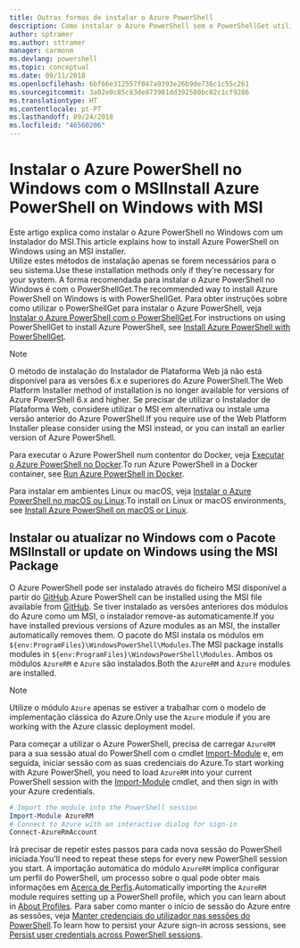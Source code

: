 ```yaml
---
title: Outras formas de instalar o Azure PowerShell
description: Como instalar o Azure PowerShell sem o PowerShellGet utilizar um MSI
author: sptramer
ms.author: sttramer
manager: carmonm
ms.devlang: powershell
ms.topic: conceptual
ms.date: 09/11/2018
ms.openlocfilehash: 6bf66e312557f047a9393e26b9de736c1c55c261
ms.sourcegitcommit: 3a02e0c85c83de873981dd392500bc82c1cf9286
ms.translationtype: HT
ms.contentlocale: pt-PT
ms.lasthandoff: 09/24/2018
ms.locfileid: "46560206"
---
```

# <a name="install-azure-powershell-on-windows-with-msi"></a><span data-ttu-id="a5003-103">Instalar o Azure PowerShell no Windows com o MSI</span><span class="sxs-lookup"><span data-stu-id="a5003-103">Install Azure PowerShell on Windows with MSI</span></span>

<span data-ttu-id="a5003-104">Este artigo explica como instalar o Azure PowerShell no Windows com um Instalador do MSI.</span><span class="sxs-lookup"><span data-stu-id="a5003-104">This article explains how to install Azure PowerShell on Windows using an MSI installer.</span></span>  
<span data-ttu-id="a5003-105">Utilize estes métodos de instalação apenas se forem necessários para o seu sistema.</span><span class="sxs-lookup"><span data-stu-id="a5003-105">Use these installation methods only if they're necessary for your system.</span></span> <span data-ttu-id="a5003-106">A forma recomendada para instalar o Azure PowerShell no Windows é com o PowerShellGet.</span><span class="sxs-lookup"><span data-stu-id="a5003-106">The recommended way to install Azure PowerShell on Windows is with PowerShellGet.</span></span> <span data-ttu-id="a5003-107">Para obter instruções sobre como utilizar o PowerShellGet para instalar o Azure PowerShell, veja [Instalar o Azure PowerShell com o PowerShellGet](install-azurerm-ps.md).</span><span class="sxs-lookup"><span data-stu-id="a5003-107">For instructions on using PowerShellGet to install Azure PowerShell, see [Install Azure PowerShell with PowerShellGet](install-azurerm-ps.md).</span></span>

> [!NOTE]
> <span data-ttu-id="a5003-108">O método de instalação do Instalador de Plataforma Web já não está disponível para as versões 6.x e superiores do Azure PowerShell.</span><span class="sxs-lookup"><span data-stu-id="a5003-108">The Web Platform Installer method of installation is no longer available for versions of Azure PowerShell 6.x and higher.</span></span> <span data-ttu-id="a5003-109">Se precisar de utilizar o Instalador de Plataforma Web, considere utilizar o MSI em alternativa ou instale uma versão anterior do Azure PowerShell.</span><span class="sxs-lookup"><span data-stu-id="a5003-109">If you require use of the Web Platform Installer please consider using the MSI instead, or you can install an earlier version of Azure PowerShell.</span></span>

<span data-ttu-id="a5003-110">Para executar o Azure PowerShell num contentor do Docker, veja [Executar o Azure PowerShell no Docker](azurerm-ps-in-docker.md).</span><span class="sxs-lookup"><span data-stu-id="a5003-110">To run Azure PowerShell in a Docker container, see [Run Azure PowerShell in Docker](azurerm-ps-in-docker.md).</span></span>

<span data-ttu-id="a5003-111">Para instalar em ambientes Linux ou macOS, veja [Instalar o Azure PowerShell no macOS ou Linux](install-azurermps-maclinux.md).</span><span class="sxs-lookup"><span data-stu-id="a5003-111">To install on Linux or macOS environments, see [Install Azure PowerShell on macOS or Linux](install-azurermps-maclinux.md).</span></span>

## <a name="install-or-update-on-windows-using-the-msi-package"></a><span data-ttu-id="a5003-112">Instalar ou atualizar no Windows com o Pacote MSI</span><span class="sxs-lookup"><span data-stu-id="a5003-112">Install or update on Windows using the MSI Package</span></span>

<span data-ttu-id="a5003-113">O Azure PowerShell pode ser instalado através do ficheiro MSI disponível a partir do [GitHub](https://github.com/Azure/azure-powershell/releases/latest).</span><span class="sxs-lookup"><span data-stu-id="a5003-113">Azure PowerShell can be installed using the MSI file available from [GitHub](https://github.com/Azure/azure-powershell/releases/latest).</span></span> <span data-ttu-id="a5003-114">Se tiver instalado as versões anteriores dos módulos do Azure como um MSI, o instalador remove-as automaticamente.</span><span class="sxs-lookup"><span data-stu-id="a5003-114">If you have installed previous versions of Azure modules as an MSI, the installer automatically removes them.</span></span> <span data-ttu-id="a5003-115">O pacote do MSI instala os módulos em `${env:ProgramFiles}\WindowsPowerShell\Modules`.</span><span class="sxs-lookup"><span data-stu-id="a5003-115">The MSI package installs modules in `${env:ProgramFiles}\WindowsPowerShell\Modules`.</span></span> <span data-ttu-id="a5003-116">Ambos os módulos `AzureRM` e `Azure` são instalados.</span><span class="sxs-lookup"><span data-stu-id="a5003-116">Both the `AzureRM` and `Azure` modules are installed.</span></span>

> [!NOTE]
> <span data-ttu-id="a5003-117">Utilize o módulo `Azure` apenas se estiver a trabalhar com o modelo de implementação clássica do Azure.</span><span class="sxs-lookup"><span data-stu-id="a5003-117">Only use the `Azure` module if you are working with the Azure classic deployment model.</span></span>

<span data-ttu-id="a5003-118">Para começar a utilizar o Azure PowerShell, precisa de carregar `AzureRM` para a sua sessão atual do PowerShell com o cmdlet [Import-Module](/powershell/module/Microsoft.PowerShell.Core/Import-Module) e, em seguida, iniciar sessão com as suas credenciais do Azure.</span><span class="sxs-lookup"><span data-stu-id="a5003-118">To start working with Azure PowerShell, you need to load `AzureRM` into your current PowerShell session with the [Import-Module](/powershell/module/Microsoft.PowerShell.Core/Import-Module) cmdlet, and then sign in with your Azure credentials.</span></span>

```powershell
# Import the module into the PowerShell session
Import-Module AzureRM
# Connect to Azure with an interactive dialog for sign-in
Connect-AzureRmAccount
```

<span data-ttu-id="a5003-119">Irá precisar de repetir estes passos para cada nova sessão do PowerShell iniciada.</span><span class="sxs-lookup"><span data-stu-id="a5003-119">You'll need to repeat these steps for every new PowerShell session you start.</span></span> <span data-ttu-id="a5003-120">A importação automática do módulo `AzureRM` implica configurar um perfil do PowerShell, um processo sobre o qual pode obter mais informações em [Acerca de Perfis](/powershell/module/microsoft.powershell.core/about/about_profiles).</span><span class="sxs-lookup"><span data-stu-id="a5003-120">Automatically importing the `AzureRM` module requires setting up a PowerShell profile, which you can learn about in [About Profiles](/powershell/module/microsoft.powershell.core/about/about_profiles).</span></span>
<span data-ttu-id="a5003-121">Para saber como manter o início de sessão do Azure entre as sessões, veja [Manter credenciais do utilizador nas sessões do PowerShell](context-persistence.md).</span><span class="sxs-lookup"><span data-stu-id="a5003-121">To learn how to persist your Azure sign-in across sessions, see [Persist user credentials across PowerShell sessions](context-persistence.md).</span></span>
